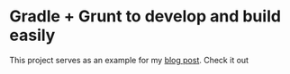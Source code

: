 # Gradle + Grunt to develop and build easily

This project serves as an example for my [blog post](https://hectorortegablog.wordpress.com/2016/06/11/a-finite-state-machine-implementation-in-java/). Check it out

